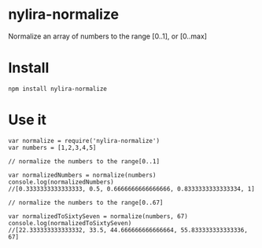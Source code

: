 # nylira-normalize

Normalize an array of numbers to the range [0..1], or [0..max]

# Install

    npm install nylira-normalize

# Use it
    
    var normalize = require('nylira-normalize')
    var numbers = [1,2,3,4,5]

    // normalize the numbers to the range[0..1]

    var normalizedNumbers = normalize(numbers)
    console.log(normalizedNumbers)
    //[0.3333333333333333, 0.5, 0.6666666666666666, 0.8333333333333334, 1]

    // normalize the numbers to the range[0..67]

    var normalizedToSixtySeven = normalize(numbers, 67)
    console.log(normalizedToSixtySeven)
    //[22.333333333333332, 33.5, 44.666666666666664, 55.833333333333336, 67]
